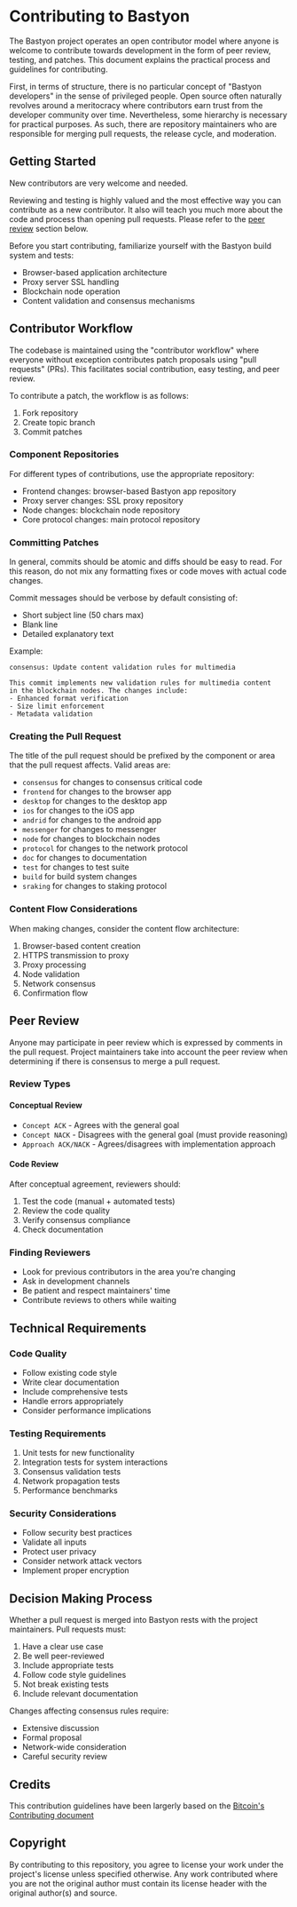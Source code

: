 # Contributing to Bastyon

The Bastyon project operates an open contributor model where anyone is welcome to contribute towards development in the form of peer review, testing, and patches. This document explains the practical process and guidelines for contributing.

First, in terms of structure, there is no particular concept of "Bastyon developers" in the sense of privileged people. Open source often naturally revolves around a meritocracy where contributors earn trust from the developer community over time. Nevertheless, some hierarchy is necessary for practical purposes. As such, there are repository maintainers who are responsible for merging pull requests, the release cycle, and moderation.

## Getting Started

New contributors are very welcome and needed.

Reviewing and testing is highly valued and the most effective way you can contribute as a new contributor. It also will teach you much more about the code and process than opening pull requests. Please refer to the [peer review](#peer-review) section below.

Before you start contributing, familiarize yourself with the Bastyon build system and tests:
- Browser-based application architecture
- Proxy server SSL handling
- Blockchain node operation
- Content validation and consensus mechanisms

## Contributor Workflow

The codebase is maintained using the "contributor workflow" where everyone without exception contributes patch proposals using "pull requests" (PRs). This facilitates social contribution, easy testing, and peer review.

To contribute a patch, the workflow is as follows:

1. Fork repository
2. Create topic branch
3. Commit patches

### Component Repositories

For different types of contributions, use the appropriate repository:
- Frontend changes: browser-based Bastyon app repository
- Proxy server changes: SSL proxy repository
- Node changes: blockchain node repository
- Core protocol changes: main protocol repository

### Committing Patches

In general, commits should be atomic and diffs should be easy to read. For this reason, do not mix any formatting fixes or code moves with actual code changes.

Commit messages should be verbose by default consisting of:
- Short subject line (50 chars max)
- Blank line
- Detailed explanatory text

Example:
```
consensus: Update content validation rules for multimedia

This commit implements new validation rules for multimedia content
in the blockchain nodes. The changes include:
- Enhanced format verification
- Size limit enforcement
- Metadata validation
```

### Creating the Pull Request

The title of the pull request should be prefixed by the component or area that the pull request affects. Valid areas are:

- `consensus` for changes to consensus critical code
- `frontend` for changes to the browser app
- `desktop` for changes to the desktop app
- `ios` for changes to the iOS app
- `andrid` for changes to the android app
- `messenger` for changes to messenger
- `node` for changes to blockchain nodes
- `protocol` for changes to the network protocol
- `doc` for changes to documentation
- `test` for changes to test suite
- `build` for build system changes
- `sraking` for changes to staking protocol

### Content Flow Considerations

When making changes, consider the content flow architecture:
1. Browser-based content creation
2. HTTPS transmission to proxy
3. Proxy processing
4. Node validation
5. Network consensus
6. Confirmation flow

## Peer Review

Anyone may participate in peer review which is expressed by comments in the pull request. Project maintainers take into account the peer review when determining if there is consensus to merge a pull request.

### Review Types

#### Conceptual Review
- `Concept ACK` - Agrees with the general goal
- `Concept NACK` - Disagrees with the general goal (must provide reasoning)
- `Approach ACK/NACK` - Agrees/disagrees with implementation approach

#### Code Review
After conceptual agreement, reviewers should:
1. Test the code (manual + automated tests)
2. Review the code quality
3. Verify consensus compliance
4. Check documentation

### Finding Reviewers

- Look for previous contributors in the area you're changing
- Ask in development channels
- Be patient and respect maintainers' time
- Contribute reviews to others while waiting

## Technical Requirements

### Code Quality
- Follow existing code style
- Write clear documentation
- Include comprehensive tests
- Handle errors appropriately
- Consider performance implications

### Testing Requirements
1. Unit tests for new functionality
2. Integration tests for system interactions
3. Consensus validation tests
4. Network propagation tests
5. Performance benchmarks

### Security Considerations
- Follow security best practices
- Validate all inputs
- Protect user privacy
- Consider network attack vectors
- Implement proper encryption

## Decision Making Process

Whether a pull request is merged into Bastyon rests with the project maintainers. Pull requests must:

1. Have a clear use case
2. Be well peer-reviewed
3. Include appropriate tests
4. Follow code style guidelines
5. Not break existing tests
6. Include relevant documentation

Changes affecting consensus rules require:
- Extensive discussion
- Formal proposal
- Network-wide consideration
- Careful security review

## Credits
This contribution guidelines have been largerly based on the [Bitcoin's Contributing document](https://github.com/bitcoin/bitcoin/blob/master/CONTRIBUTING.md)

## Copyright

By contributing to this repository, you agree to license your work under the project's license unless specified otherwise. Any work contributed where you are not the original author must contain its license header with the original author(s) and source.
